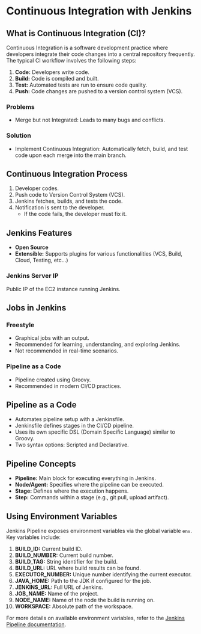 # Continuous Integration with Jenkins

## What is Continuous Integration (CI)?

Continuous Integration is a software development practice where developers integrate their code changes into a central repository frequently. The typical CI workflow involves the following steps:

1. **Code:** Developers write code.
2. **Build:** Code is compiled and built.
3. **Test:** Automated tests are run to ensure code quality.
4. **Push:** Code changes are pushed to a version control system (VCS).

### Problems

- Merge but not Integrated: Leads to many bugs and conflicts.

### Solution

- Implement Continuous Integration: Automatically fetch, build, and test code upon each merge into the main branch.

## Continuous Integration Process

1. Developer codes.
2. Push code to Version Control System (VCS).
3. Jenkins fetches, builds, and tests the code.
4. Notification is sent to the developer.
   - If the code fails, the developer must fix it.

## Jenkins Features

- **Open Source**
- **Extensible:** Supports plugins for various functionalities (VCS, Build, Cloud, Testing, etc...)

### Jenkins Server IP

Public IP of the EC2 instance running Jenkins.

## Jobs in Jenkins

### Freestyle

- Graphical jobs with an output.
- Recommended for learning, understanding, and exploring Jenkins.
- Not recommended in real-time scenarios.

### Pipeline as a Code

- Pipeline created using Groovy.
- Recommended in modern CI/CD practices.

## Pipeline as a Code

- Automates pipeline setup with a Jenkinsfile.
- Jenkinsfile defines stages in the CI/CD pipeline.
- Uses its own specific DSL (Domain Specific Language) similar to Groovy.
- Two syntax options: Scripted and Declarative.

## Pipeline Concepts

- **Pipeline:** Main block for executing everything in Jenkins.
- **Node/Agent:** Specifies where the pipeline can be executed.
- **Stage:** Defines where the execution happens.
- **Step:** Commands within a stage (e.g., git pull, upload artifact).

## Using Environment Variables

Jenkins Pipeline exposes environment variables via the global variable `env`. Key variables include:

1. **BUILD_ID:** Current build ID.
2. **BUILD_NUMBER:** Current build number.
3. **BUILD_TAG:** String identifier for the build.
4. **BUILD_URL:** URL where build results can be found.
5. **EXECUTOR_NUMBER:** Unique number identifying the current executor.
6. **JAVA_HOME:** Path to the JDK if configured for the job.
7. **JENKINS_URL:** Full URL of Jenkins.
8. **JOB_NAME:** Name of the project.
9. **NODE_NAME:** Name of the node the build is running on.
10. **WORKSPACE:** Absolute path of the workspace.

For more details on available environment variables, refer to the [Jenkins Pipeline documentation](https://www.jenkins.io/doc/book/pipeline/jenkinsfile/#built-in-environment-variables).